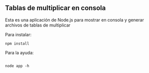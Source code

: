 ## Tablas de multiplicar en consola

Esta es una aplicación de Node.js para mostrar en consola y generar archivos de tablas de multiplicar

Para instalar:

```
npm install
```

Para la ayuda:

```

node app -h
```